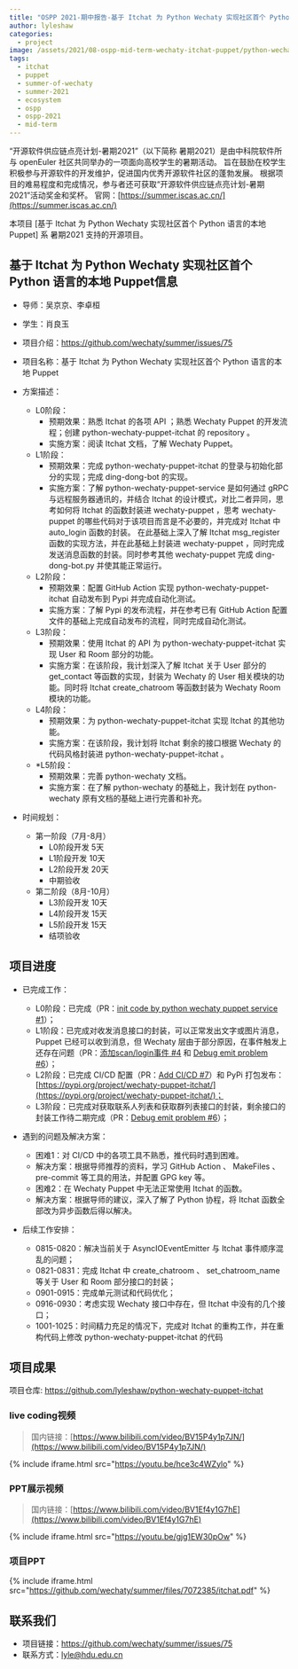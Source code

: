 ```yaml
---
title: "OSPP 2021-期中报告-基于 Itchat 为 Python Wechaty 实现社区首个 Python 语言的本地 Puppet"
author: lyleshaw
categories:
  - project
image: /assets/2021/08-ospp-mid-term-wechaty-itchat-puppet/python-wechaty-puppet-itchat.webp
tags:
  - itchat
  - puppet
  - summer-of-wechaty
  - summer-2021
  - ecosystem
  - ospp
  - ospp-2021
  - mid-term
---
```


“开源软件供应链点亮计划-暑期2021”（以下简称 暑期2021）是由中科院软件所与 openEuler 社区共同举办的一项面向高校学生的暑期活动。
旨在鼓励在校学生积极参与开源软件的开发维护，促进国内优秀开源软件社区的蓬勃发展。
根据项目的难易程度和完成情况，参与者还可获取“开源软件供应链点亮计划-暑期2021”活动奖金和奖杯。
官网：[https://summer.iscas.ac.cn/](https://summer.iscas.ac.cn/)

本项目 [基于 Itchat 为 Python Wechaty 实现社区首个 Python 语言的本地 Puppet] 系 暑期2021 支持的开源项目。

## 基于 Itchat 为 Python Wechaty 实现社区首个 Python 语言的本地 Puppet信息

- 导师：吴京京、李卓桓
- 学生：肖良玉
- 项目介绍：<https://github.com/wechaty/summer/issues/75>

- 项目名称：基于 Itchat 为 Python Wechaty 实现社区首个 Python 语言的本地 Puppet
- 方案描述：
  - L0阶段：
    - 预期效果：熟悉 Itchat 的各项 API ；熟悉 Wechaty Puppet 的开发流程；创建 python-wechaty-puppet-itchat 的 repository 。
    - 实施方案：阅读 Itchat 文档，了解 Wechaty Puppet。
  - L1阶段：
    - 预期效果：完成 python-wechaty-puppet-itchat 的登录与初始化部分的实现；完成  ding-dong-bot 的实现。
    - 实施方案：了解 python-wechaty-puppet-service 是如何通过 gRPC 与远程服务器通讯的，并结合 Itchat 的设计模式，对比二者异同，思考如何将 Itchat 的函数封装进 wechaty-puppet ，思考 wechaty-puppet 的哪些代码对于该项目而言是不必要的，并完成对 Itchat 中 auto_login 函数的封装。 在此基础上深入了解 Itchat msg_register 函数的实现方法，并在此基础上封装进 wechaty-puppet ，同时完成发送消息函数的封装。同时参考其他 wechaty-puppet 完成 ding-dong-bot.py 并使其能正常运行。
  - L2阶段：
    - 预期效果：配置 GitHub Action 实现 python-wechaty-puppet-itchat 自动发布到  Pypi 并完成自动化测试。
    - 实施方案：了解 Pypi 的发布流程，并在参考已有 GitHub Action 配置文件的基础上完成自动发布的流程，同时完成自动化测试。
  - L3阶段：
    - 预期效果：使用 Itchat 的 API 为 python-wechaty-puppet-itchat 实现 User 和  Room 部分的功能。
    - 实施方案：在该阶段，我计划深入了解 Itchat 关于 User 部分的 get_contact 等函数的实现，封装为 Wechaty 的 User 相关模块的功能。同时将 Itchat create_chatroom 等函数封装为 Wechaty Room 模块的功能。
  - L4阶段：
    - 预期效果：为 python-wechaty-puppet-itchat 实现 Itchat 的其他功能。
    - 实施方案：在该阶段，我计划将 Itchat 剩余的接口根据 Wechaty 的代码风格封装进 python-wechaty-puppet-itchat 。
  - *L5阶段：
    - 预期效果：完善 python-wechaty 文档。
    - 实施方案：在了解 python-wechaty 的基础上，我计划在 python-wechaty 原有文档的基础上进行完善和补充。

- 时间规划：
  - 第一阶段（7月-8月）
    - L0阶段开发 5天
    - L1阶段开发 10天
    - L2阶段开发 20天
    - 中期验收
  - 第二阶段（8月-10月）
    - L3阶段开发 10天
    - L4阶段开发 15天
    - L5阶段开发 15天
    - 结项验收

## 项目进度

- 已完成工作：  
  - L0阶段：已完成（PR：[init code by python wechaty puppet service #1](https://github.com/lyleshaw/python-wechaty-puppet-itchat/pull/1)）；
  - L1阶段：已完成对收发消息接口的封装，可以正常发出文字或图片消息， Puppet 已经可以收到消息，但 Wechaty 层由于部分原因，在事件触发上还存在问题（PR：[添加scan/login事件 #4](https://github.com/lyleshaw/python-wechaty-puppet-itchat/pull/4) 和 [Debug emit problem #6](https://github.com/lyleshaw/python-wechaty-puppet-itchat/pull/6)）；
  - L2阶段：已完成 CI/CD 配置（PR：[Add CI/CD #7](https://github.com/lyleshaw/python-wechaty-puppet-itchat/pull/7)）和 PyPi 打包发布：[https://pypi.org/project/wechaty-puppet-itchat/](https://pypi.org/project/wechaty-puppet-itchat/)；
  - L3阶段：已完成对获取联系人列表和获取群列表接口的封装，剩余接口的封装工作待二期完成（PR：[Debug emit problem #6](https://github.com/lyleshaw/python-wechaty-puppet-itchat/pull/6)）；

- 遇到的问题及解决方案：  
  - 困难1：对 CI/CD 中的各项工具不熟悉，推代码时遇到困难。
  - 解决方案：根据导师推荐的资料，学习 GitHub Action 、 MakeFiles 、 pre-commit 等工具的用法，并配置 GPG key 等。
  - 困难2：在 Wechaty Puppet 中无法正常使用 Itchat 的函数。
  - 解决方案：根据导师的建议，深入了解了 Python 协程，将 Itchat 函数全部改为异步函数后得以解决。

- 后续工作安排：  
  - 0815-0820：解决当前关于 AsyncIOEventEmitter 与 Itchat 事件顺序混乱的问题；
  - 0821-0831：完成 Itchat 中 create_chatroom 、 set_chatroom_name 等关于 User 和 Room 部分接口的封装；
  - 0901-0915：完成单元测试和代码优化；
  - 0916-0930：考虑实现 Wechaty 接口中存在，但 Itchat 中没有的几个接口；
  - 1001-1025：时间精力充足的情况下，完成对 Itchat 的重构工作，并在重构代码上修改  python-wechaty-puppet-itchat 的代码  

## 项目成果

项目仓库: <https://github.com/lyleshaw/python-wechaty-puppet-itchat>  

### live coding视频

> 国内链接：[https://www.bilibili.com/video/BV15P4y1p7JN/](https://www.bilibili.com/video/BV15P4y1p7JN/)

{% include iframe.html src="https://youtu.be/hce3c4WZylo" %}

### PPT展示视频

> 国内链接：[https://www.bilibili.com/video/BV1Ef4y1G7hE](https://www.bilibili.com/video/BV1Ef4y1G7hE)

{% include iframe.html src="https://youtu.be/gjg1EW30pOw" %}

### 项目PPT

{% include iframe.html src="https://github.com/wechaty/summer/files/7072385/itchat.pdf" %}

## 联系我们

- 项目链接：<https://github.com/wechaty/summer/issues/75>
- 联系方式：<lyle@hdu.edu.cn>
